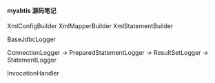 #### myabtis 源码笔记

XmlConfigBuilder
XmlMapperBuilder
XmlStatementBuilder 


BaseJdbcLogger

ConnectionLogger -> PreparedStatementLogger -> ResultSetLogger -> StatementLogger

InvocationHandler